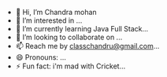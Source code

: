 - 👋 Hi, I’m Chandra mohan
- 👀 I’m interested in ...
- 🌱 I’m currently learning Java Full Stack...
- 💞️ I’m looking to collaborate on ...
- 📫 Reach me by classchandru@gmail.com...
- 😄 Pronouns: ...
- ⚡ Fun fact: i'm mad with Cricket...

<!---
Chandrusara0/Chandrusara0 is a ✨ special ✨ repository because its `README.md` (this file) appears on your GitHub profile.
You can click the Preview link to take a look at your changes.
--->
